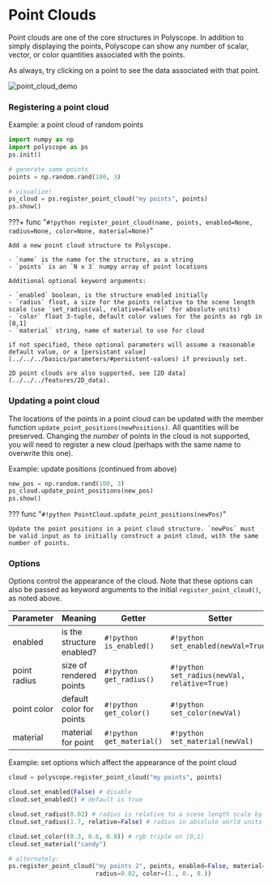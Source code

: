 # Point Clouds

Point clouds are one of the core structures in Polyscope. In addition to simply displaying the points, Polyscope can show any number of scalar, vector, or color quantities associated with the points.

As always, try clicking on a point to see the data associated with that point.

![point_cloud_demo](../../media/point_cloud_demo.gif)

### Registering a point cloud

Example: a point cloud of random points
```python
import numpy as np
import polyscope as ps
ps.init()

# generate some points
points = np.random.rand(100, 3)

# visualize!
ps_cloud = ps.register_point_cloud("my points", points)
ps.show()
```

???+ func "`#!python register_point_cloud(name, points, enabled=None, radius=None, color=None, material=None)`"

    Add a new point cloud structure to Polyscope.

    - `name` is the name for the structure, as a string
    - `points` is an `N x 3` numpy array of point locations

    Additional optional keyword arguments:

    - `enabled` boolean, is the structure enabled initially
    - `radius` float, a size for the points relative to the scene length scale (use `set_radius(val, relative=False)` for absolute units)
    - `color` float 3-tuple, default color values for the points as rgb in [0,1]
    - `material` string, name of material to use for cloud

    if not specified, these optional parameters will assume a reasonable default value, or a [persistant value](../../../basics/parameters/#persistent-values) if previously set.
    
    2D point clouds are also supported, see [2D data](../../../features/2D_data).


### Updating a point cloud

The locations of the points in a point cloud can be updated with the member function `update_point_positions(newPositions)`. All quantities will be preserved. Changing the _number_ of points in the cloud is not supported, you will need to register a new cloud (perhaps with the same name to overwrite this one).


Example: update positions (continued from above)
```python
new_pos = np.random.rand(100, 3)
ps_cloud.update_point_positions(new_pos)
ps.show()
```

??? func "`#!python PointCloud.update_point_positions(newPos)`"

    Update the point positions in a point cloud structure. `newPos` must be valid input as to initially construct a point cloud, with the same number of points.


### Options

Options control the appearance of the cloud. Note that these options can also be passed as keyword arguments to the initial `register_point_cloud()`, as noted above.


**Parameter** | **Meaning** | **Getter** | **Setter** | **Persistent?**
--- | --- | --- | --- | ---
enabled | is the structure enabled? |  `#!python is_enabled()` | `#!python set_enabled(newVal=True)` | [yes](../../../basics/parameters/#persistent-values)
point radius | size of rendered points | `#!python get_radius()` | `#!python set_radius(newVal, relative=True)` | [yes](../../../basics/parameters/#persistent-values) |
point color | default color for points | `#!python get_color()` | `#!python set_color(newVal)` | [yes](../../../basics/parameters/#persistent-values) |
material | material for point | `#!python get_material()` | `#!python set_material(newVal)` | [yes](../../../basics/parameters/#persistent-values) |


Example: set options which affect the appearance of the point cloud
```python
cloud = polyscope.register_point_cloud("my points", points)

cloud.set_enabled(False) # disable
cloud.set_enabled() # default is true

cloud.set_radius(0.02) # radius is relative to a scene length scale by default
cloud.set_radius(1.7, relative=False) # radius in absolute world units

cloud.set_color((0.3, 0.6, 0.8)) # rgb triple on [0,1]
cloud.set_material("candy")

# alternately:
ps.register_point_cloud("my points 2", points, enabled=False, material='candy',
                        radius=0.02, color=(1., 0., 0.))
```

